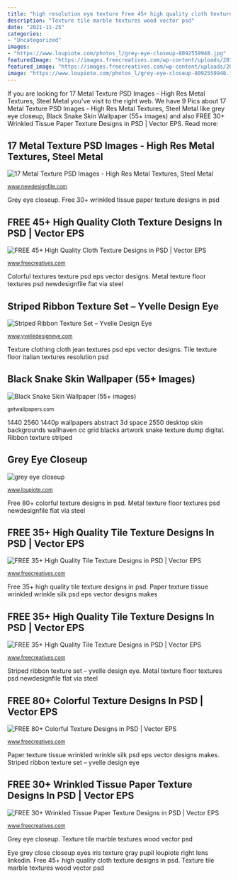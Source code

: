 ```yaml
---
title: "high resolution eye texture Free 45+ high quality cloth texture designs in psd"
description: "Texture tile marble textures wood vector psd"
date: "2021-11-25"
categories:
- "Uncategorized"
images:
- "https://www.loupiote.com/photos_l/grey-eye-closeup-8092559948.jpg"
featuredImage: "https://images.freecreatives.com/wp-content/uploads/2016/03/Download-Free-Italian-Floor-Tile-Texture.jpg"
featured_image: "https://images.freecreatives.com/wp-content/uploads/2016/03/21131558/Wrinkled-White-Tissue-paper-Texture.jpg"
image: "https://www.loupiote.com/photos_l/grey-eye-closeup-8092559948.jpg"
---
```


If you are looking for 17 Metal Texture PSD Images - High Res Metal Textures, Steel Metal you've visit to the right web. We have 9 Pics about 17 Metal Texture PSD Images - High Res Metal Textures, Steel Metal like grey eye closeup, Black Snake Skin Wallpaper (55+ images) and also FREE 30+ Wrinkled Tissue Paper Texture Designs in PSD | Vector EPS. Read more:

## 17 Metal Texture PSD Images - High Res Metal Textures, Steel Metal

![17 Metal Texture PSD Images - High Res Metal Textures, Steel Metal](http://www.newdesignfile.com/postpic/2009/10/metal-floor-texture_202278.jpg "Colorful textures texture psd eps vector designs")

<small>www.newdesignfile.com</small>

Grey eye closeup. Free 30+ wrinkled tissue paper texture designs in psd

## FREE 45+ High Quality Cloth Texture Designs In PSD | Vector EPS

![FREE 45+ High Quality Cloth Texture Designs in PSD | Vector EPS](https://images.freecreatives.com/wp-content/uploads/2016/01/Blue-Jean-Clothing-Texture.jpg "Tile texture floor italian textures resolution psd")

<small>www.freecreatives.com</small>

Colorful textures texture psd eps vector designs. Metal texture floor textures psd newdesignfile flat via steel

## Striped Ribbon Texture Set – Yvelle Design Eye

![Striped Ribbon Texture Set – Yvelle Design Eye](http://www.yvelledesigneye.com/wp-content/uploads/2012/02/Red-Striped-Ribbon-Texture.png "Texture clothing cloth jean textures psd eps vector designs")

<small>www.yvelledesigneye.com</small>

Texture clothing cloth jean textures psd eps vector designs. Tile texture floor italian textures resolution psd

## Black Snake Skin Wallpaper (55+ Images)

![Black Snake Skin Wallpaper (55+ images)](http://getwallpapers.com/wallpaper/full/4/a/9/166298.jpg "Free 35+ high quality tile texture designs in psd")

<small>getwallpapers.com</small>

1440 2560 1440p wallpapers abstract 3d space 2550 desktop skin backgrounds wallhaven cc grid blacks artwork snake texture dump digital. Ribbon texture striped

## Grey Eye Closeup

![grey eye closeup](https://www.loupiote.com/photos_l/grey-eye-closeup-8092559948.jpg "Free 45+ high quality cloth texture designs in psd")

<small>www.loupiote.com</small>

Free 80+ colorful texture designs in psd. Metal texture floor textures psd newdesignfile flat via steel

## FREE 35+ High Quality Tile Texture Designs In PSD | Vector EPS

![FREE 35+ High Quality Tile Texture Designs in PSD | Vector EPS](https://images.freecreatives.com/wp-content/uploads/2016/03/Marble-Wood-Tile-Texture.jpg "Tile texture floor italian textures resolution psd")

<small>www.freecreatives.com</small>

Free 35+ high quality tile texture designs in psd. Paper texture tissue wrinkled wrinkle silk psd eps vector designs makes

## FREE 35+ High Quality Tile Texture Designs In PSD | Vector EPS

![FREE 35+ High Quality Tile Texture Designs in PSD | Vector EPS](https://images.freecreatives.com/wp-content/uploads/2016/03/Download-Free-Italian-Floor-Tile-Texture.jpg "1440 2560 1440p wallpapers abstract 3d space 2550 desktop skin backgrounds wallhaven cc grid blacks artwork snake texture dump digital")

<small>www.freecreatives.com</small>

Striped ribbon texture set – yvelle design eye. Metal texture floor textures psd newdesignfile flat via steel

## FREE 80+ Colorful Texture Designs In PSD | Vector EPS

![FREE 80+ Colorful Texture Designs in PSD | Vector EPS](https://images.freecreatives.com/wp-content/uploads/2016/03/Colorful-Textures-Wallpaper.jpg "Paper texture tissue wrinkled wrinkle silk psd eps vector designs makes")

<small>www.freecreatives.com</small>

Paper texture tissue wrinkled wrinkle silk psd eps vector designs makes. Striped ribbon texture set – yvelle design eye

## FREE 30+ Wrinkled Tissue Paper Texture Designs In PSD | Vector EPS

![FREE 30+ Wrinkled Tissue Paper Texture Designs in PSD | Vector EPS](https://images.freecreatives.com/wp-content/uploads/2016/03/21131558/Wrinkled-White-Tissue-paper-Texture.jpg "1440 2560 1440p wallpapers abstract 3d space 2550 desktop skin backgrounds wallhaven cc grid blacks artwork snake texture dump digital")

<small>www.freecreatives.com</small>

Grey eye closeup. Texture tile marble textures wood vector psd

Eye grey close closeup eyes iris texture gray pupil loupiote right lens linkedin. Free 45+ high quality cloth texture designs in psd. Texture tile marble textures wood vector psd
